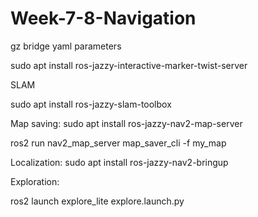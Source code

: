 # Week-7-8-Navigation


gz bridge yaml parameters

sudo apt install ros-jazzy-interactive-marker-twist-server

SLAM

sudo apt install ros-jazzy-slam-toolbox

Map saving:
sudo apt install ros-jazzy-nav2-map-server

ros2 run nav2_map_server map_saver_cli -f my_map

Localization:
sudo apt install ros-jazzy-nav2-bringup 

Exploration:

ros2 launch explore_lite explore.launch.py